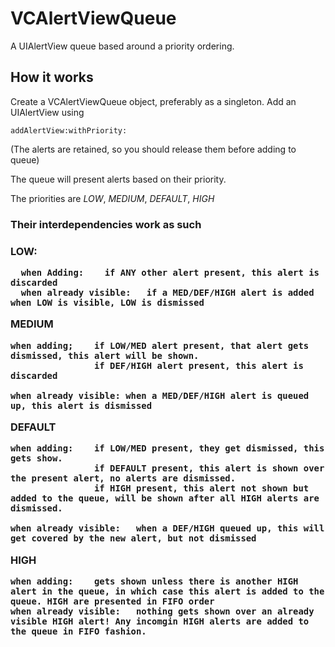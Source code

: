 VCAlertViewQueue
================

A UIAlertView queue based around a priority ordering.

How it works
---------------

  Create a VCAlertViewQueue object, preferably as a singleton.
  Add an UIAlertView using 
  
    addAlertView:withPriority:

(The alerts are retained, so  you should release them before adding to queue)


The queue will present alerts based on their priority.

 The priorities are *LOW*, *MEDIUM*, *DEFAULT*, *HIGH*
 
<h3>Their interdependencies work as such <h3>
 
  LOW: 
  
      when Adding:    if ANY other alert present, this alert is discarded
      when already visible:   if a MED/DEF/HIGH alert is added when LOW is visible, LOW is dismissed
 
 MEDIUM
 
    when adding;    if LOW/MED alert present, that alert gets dismissed, this alert will be shown.
                    if DEF/HIGH alert present, this alert is discarded
 
    when already visible: when a MED/DEF/HIGH alert is queued up, this alert is dismissed
 
 DEFAULT
 
    when adding:    if LOW/MED present, they get dismissed, this gets show.
                    if DEFAULT present, this alert is shown over the present alert, no alerts are dismissed.
                    if HIGH present, this alert not shown but added to the queue, will be shown after all HIGH alerts are dismissed.
    
    when already visible:   when a DEF/HIGH queued up, this will get covered by the new alert, but not dismissed
 
 HIGH
 
    when adding:    gets shown unless there is another HIGH alert in the queue, in which case this alert is added to the queue. HIGH are presented in FIFO order
    when already visible:   nothing gets shown over an already visible HIGH alert! Any incomgin HIGH alerts are added to the queue in FIFO fashion.
    
